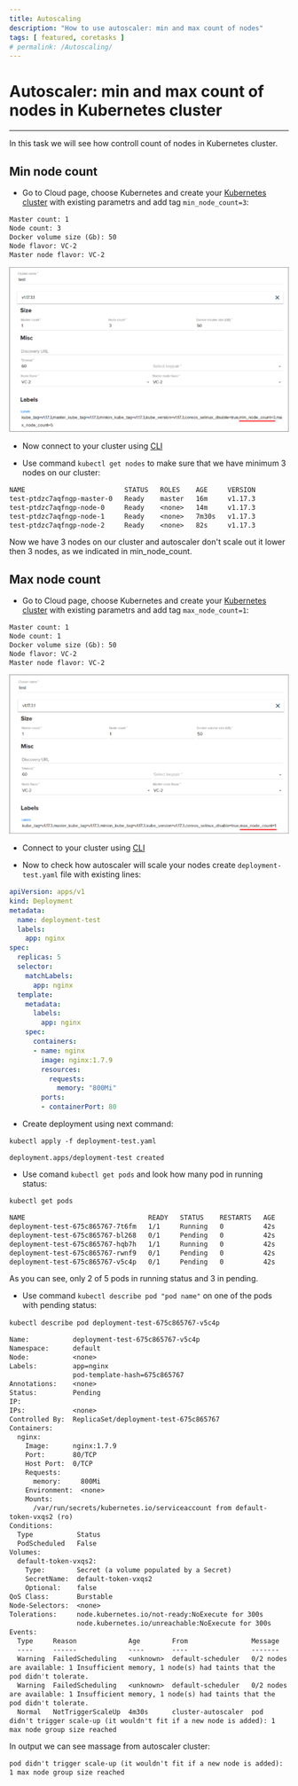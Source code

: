 ```yaml
---
title: Autoscaling
description: "How to use autoscaler: min and max count of nodes" 
tags: [ featured, coretasks ]
# permalink: /Autoscaling/
---
```

# Autoscaler: min and max count of nodes in Kubernetes cluster
---

In this task we will see how controll count of nodes in Kubernetes cluster.


## Min node count

- Go to Cloud page, choose Kubernetes and create your [Kubernetes cluster](https://ventuscloud.eu/docs/Kubernetes/Kubernetes%20Cluster) with existing parametrs and add tag `min_node_count=3`:

```
Master count: 1
Node count: 3
Docker volume size (Gb): 50
Node flavor: VC-2
Master node flavor: VC-2
```

![](../../assets/img/autoscaling/min_node_count.png)   

- Now connect to your cluster using [CLI](https://ventuscloud.eu/docs/Kubernetes/access-by-cli)  

- Use command `kubectl get nodes` to make sure that we have minimum 3 nodes on our cluster:

```
NAME                         STATUS   ROLES    AGE     VERSION
test-ptdzc7aqfngp-master-0   Ready    master   16m     v1.17.3
test-ptdzc7aqfngp-node-0     Ready    <none>   14m     v1.17.3
test-ptdzc7aqfngp-node-1     Ready    <none>   7m30s   v1.17.3
test-ptdzc7aqfngp-node-2     Ready    <none>   82s     v1.17.3
```
Now we have 3 nodes on our cluster and autoscaler don't scale out it lower then 3 nodes, as we indicated in min_node_count. 

## Max node count

- Go to Cloud page, choose Kubernetes and create your [Kubernetes cluster](https://ventuscloud.eu/docs/Kubernetes/Kubernetes%20Cluster) with existing parametrs and add tag `max_node_count=1`:

```
Master count: 1
Node count: 1
Docker volume size (Gb): 50
Node flavor: VC-2
Master node flavor: VC-2
```

![](../../assets/img/autoscaling/max_node_count.png) 

- Connect to your cluster using [CLI](https://ventuscloud.eu/docs/Kubernetes/access-by-cli)

- Now to check how autoscaler will scale your nodes create `deployment-test.yaml` file with existing lines:    

```yaml
apiVersion: apps/v1
kind: Deployment
metadata:
  name: deployment-test
  labels:
    app: nginx
spec:
  replicas: 5
  selector:
    matchLabels:
      app: nginx
  template:
    metadata:
      labels:
        app: nginx
    spec:
      containers:
      - name: nginx
        image: nginx:1.7.9
        resources:
          requests:
            memory: "800Mi"
        ports:
        - containerPort: 80
```
- Create deployment using next command:   
```
kubectl apply -f deployment-test.yaml
```
```
deployment.apps/deployment-test created
```

- Use comand `kubectl get pods` and look how many pod in running status: 

```
kubectl get pods
```
```
NAME                               READY   STATUS    RESTARTS   AGE
deployment-test-675c865767-7t6fm   1/1     Running   0          42s
deployment-test-675c865767-bl268   0/1     Pending   0          42s
deployment-test-675c865767-hqb7h   1/1     Running   0          42s
deployment-test-675c865767-rwnf9   0/1     Pending   0          42s
deployment-test-675c865767-v5c4p   0/1     Pending   0          42s
```
As you can see, only 2 of 5 pods in running status and 3 in pending. 

- Use command  `kubectl describe pod "pod name"` on one of the pods with pending status: 

`kubectl describe pod deployment-test-675c865767-v5c4p`

```concole
Name:           deployment-test-675c865767-v5c4p
Namespace:      default
Node:           <none>
Labels:         app=nginx
                pod-template-hash=675c865767
Annotations:    <none>
Status:         Pending
IP:
IPs:            <none>
Controlled By:  ReplicaSet/deployment-test-675c865767
Containers:
  nginx:
    Image:      nginx:1.7.9
    Port:       80/TCP
    Host Port:  0/TCP
    Requests:
      memory:     800Mi
    Environment:  <none>
    Mounts:
      /var/run/secrets/kubernetes.io/serviceaccount from default-token-vxqs2 (ro)
Conditions:
  Type           Status
  PodScheduled   False
Volumes:
  default-token-vxqs2:
    Type:        Secret (a volume populated by a Secret)
    SecretName:  default-token-vxqs2
    Optional:    false
QoS Class:       Burstable
Node-Selectors:  <none>
Tolerations:     node.kubernetes.io/not-ready:NoExecute for 300s
                 node.kubernetes.io/unreachable:NoExecute for 300s
Events:
  Type     Reason             Age        From                Message
  ----     ------             ----       ----                -------
  Warning  FailedScheduling   <unknown>  default-scheduler   0/2 nodes are available: 1 Insufficient memory, 1 node(s) had taints that the pod didn't tolerate.
  Warning  FailedScheduling   <unknown>  default-scheduler   0/2 nodes are available: 1 Insufficient memory, 1 node(s) had taints that the pod didn't tolerate.
  Normal   NotTriggerScaleUp  4m30s      cluster-autoscaler  pod didn't trigger scale-up (it wouldn't fit if a new node is added): 1 max node group size reached
```
In output we can see massage from autoscaler cluster:

```
pod didn't trigger scale-up (it wouldn't fit if a new node is added): 1 max node group size reached
```
